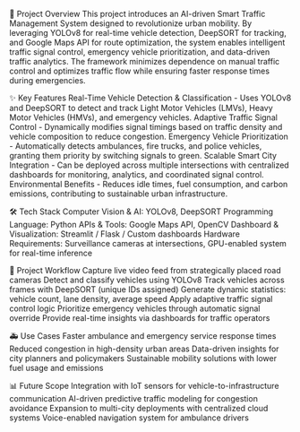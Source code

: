 📌 Project Overview
This project introduces an AI-driven Smart Traffic Management System designed to revolutionize urban mobility. 
By leveraging YOLOv8 for real-time vehicle detection, DeepSORT for tracking, and Google Maps API for route optimization, the system enables intelligent traffic signal control, emergency vehicle prioritization, and data-driven traffic analytics.
The framework minimizes dependence on manual traffic control and optimizes traffic flow while ensuring faster response times during emergencies.

✨ Key Features
Real-Time Vehicle Detection & Classification - Uses YOLOv8 and DeepSORT to detect and track Light Motor Vehicles (LMVs), Heavy Motor Vehicles (HMVs), and emergency vehicles.
Adaptive Traffic Signal Control - Dynamically modifies signal timings based on traffic density and vehicle composition to reduce congestion.
Emergency Vehicle Prioritization - Automatically detects ambulances, fire trucks, and police vehicles, granting them priority by switching signals to green.
Scalable Smart City Integration - Can be deployed across multiple intersections with centralized dashboards for monitoring, analytics, and coordinated signal control.
Environmental Benefits - Reduces idle times, fuel consumption, and carbon emissions, contributing to sustainable urban infrastructure.


🛠️ Tech Stack
Computer Vision & AI: YOLOv8, DeepSORT
Programming Language: Python
APIs & Tools: Google Maps API, OpenCV
Dashboard & Visualization: Streamlit / Flask / Custom dashboards
Hardware Requirements: Surveillance cameras at intersections, GPU-enabled system for real-time inference


📂 Project Workflow
Capture live video feed from strategically placed road cameras
Detect and classify vehicles using YOLOv8
Track vehicles across frames with DeepSORT (unique IDs assigned)
Generate dynamic statistics: vehicle count, lane density, average speed
Apply adaptive traffic signal control logic
Prioritize emergency vehicles through automatic signal override
Provide real-time insights via dashboards for traffic operators


🚑 Use Cases
Faster ambulance and emergency service response times
Reduced congestion in high-density urban areas
Data-driven insights for city planners and policymakers
Sustainable mobility solutions with lower fuel usage and emissions


📊 Future Scope
Integration with IoT sensors for vehicle-to-infrastructure communication
AI-driven predictive traffic modeling for congestion avoidance
Expansion to multi-city deployments with centralized cloud systems
Voice-enabled navigation system for ambulance drivers








